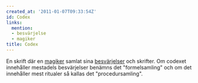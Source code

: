 ```yaml
---
created_at: '2011-01-07T09:33:54Z'
id: Codex
links:
  mention:
  - besvärjelse
  - magiker
title: Codex
---
```


En skrift där en [magiker] samlat sina [besvärjelser] och skrifter. Om codexet innehåller mestadels
besvärjelser benämns det "formelsamling" och om det innehåller mest ritualer så kallas det
"procedursamling".

  [magiker]: magiker
  [besvärjelser]: besvärjelse
